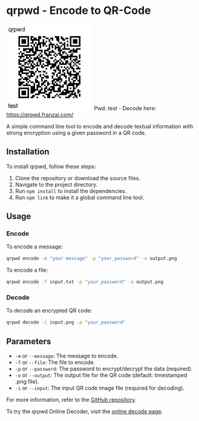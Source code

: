 # qrpwd - Encode to QR-Code

![Test Image](test.png)
Pwd: test - Decode here: https://qrpwd.franzai.com/

A simple command line tool to encode and decode textual information with strong encryption using a given password in a QR code.

## Installation

To install qrpwd, follow these steps:

1. Clone the repository or download the source files.
2. Navigate to the project directory.
3. Run `npm install` to install the dependencies.
4. Run `npm link` to make it a global command line tool.

## Usage

### Encode

To encode a message:

```bash
qrpwd encode -m "your message" -p "your_password" -o output.png
```

To encode a file:

```bash
qrpwd encode -f input.txt -p "your_password" -o output.png
```

### Decode

To decode an encrypted QR code:

```bash
qrpwd decode -i input.png -p "your_password"
```

## Parameters

- `-m` or `--message`: The message to encode.
- `-f` or `--file`: The file to encode.
- `-p` or `--password`: The password to encrypt/decrypt the data (required).
- `-o` or `--output`: The output file for the QR code (default: timestamped .png file).
- `-i` or `--input`: The input QR code image file (required for decoding).

For more information, refer to the [GitHub repository](https://github.com/franzenzenhofer/qrpwd).

To try the qrpwd Online Decoder, visit the [online decode page](https://franzenzenhofer.github.io/qrpwd/).
